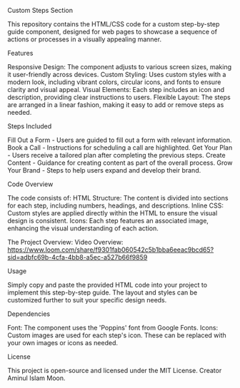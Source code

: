 Custom Steps Section

This repository contains the HTML/CSS code for a custom step-by-step guide component, designed for web pages to showcase a sequence of actions or processes in a visually appealing manner.

Features

Responsive Design: The component adjusts to various screen sizes, making it user-friendly across devices.
Custom Styling: Uses custom styles with a modern look, including vibrant colors, circular icons, and fonts to ensure clarity and visual appeal.
Visual Elements: Each step includes an icon and description, providing clear instructions to users.
Flexible Layout: The steps are arranged in a linear fashion, making it easy to add or remove steps as needed.

Steps Included

Fill Out a Form - Users are guided to fill out a form with relevant information.
Book a Call - Instructions for scheduling a call are highlighted.
Get Your Plan - Users receive a tailored plan after completing the previous steps.
Create Content - Guidance for creating content as part of the overall process.
Grow Your Brand - Steps to help users expand and develop their brand.

Code Overview

The code consists of:
HTML Structure: The content is divided into sections for each step, including numbers, headings, and descriptions.
Inline CSS: Custom styles are applied directly within the HTML to ensure the visual design is consistent.
Icons: Each step features an associated image, enhancing the visual understanding of each action.

The Project Overview:
Video Overview: https://www.loom.com/share/f9301fab060542c5b1bba6eeac9bcd65?sid=adbfc69b-4cfa-4bb8-a5ec-a527b66f9859

Usage

Simply copy and paste the provided HTML code into your project to implement this step-by-step guide. The layout and styles can be customized further to suit your specific design needs.

Dependencies

Font: The component uses the 'Poppins' font from Google Fonts.
Icons: Custom images are used for each step's icon. These can be replaced with your own images or icons as needed.

License

This project is open-source and licensed under the MIT License. Creator Aminul Islam Moon.

